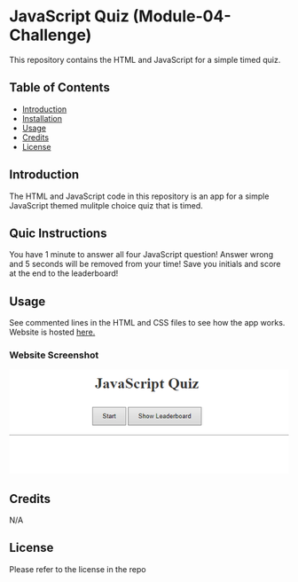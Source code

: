 # JavaScript Quiz (Module-04-Challenge)

This repository contains the HTML and JavaScript for a simple timed quiz.

## Table of Contents

- [Introduction](#introduction)
- [Installation](#installation)
- [Usage](#usage)
- [Credits](#credits)
- [License](#license)

## Introduction

The HTML and JavaScript code in this repository is an app for a simple JavaScript themed mulitple choice quiz that is timed.

## Quic Instructions

You have 1 minute to answer all four JavaScript question! Answer wrong and 5 seconds will be removed from your time! Save you initials and score at the end to the leaderboard!

## Usage

See commented lines in the HTML and CSS files to see how the app works. Website is hosted [here.](https://nephh.github.io/javascript-quiz)

### Website Screenshot

![screenshot](./assets/images/screenshot.png "website screenshot")

## Credits

N/A

## License

Please refer to the license in the repo
